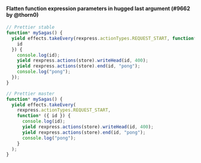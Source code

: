 #### Flatten function expression parameters in hugged last argument (#9662 by @thorn0)

<!-- prettier-ignore -->
```jsx
// Prettier stable
function* mySagas() {
  yield effects.takeEvery(rexpress.actionTypes.REQUEST_START, function* ({
    id
  }) {
    console.log(id);
    yield rexpress.actions(store).writeHead(id, 400);
    yield rexpress.actions(store).end(id, "pong");
    console.log("pong");
  });
}

// Prettier master
function* mySagas() {
  yield effects.takeEvery(
    rexpress.actionTypes.REQUEST_START,
    function* ({ id }) {
      console.log(id);
      yield rexpress.actions(store).writeHead(id, 400);
      yield rexpress.actions(store).end(id, "pong");
      console.log("pong");
    }
  );
}
```
